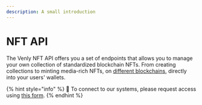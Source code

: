 ```yaml
---
description: A small introduction
---
```


# NFT API

The Venly NFT API offers you a set of endpoints that allows you to manage your own collection of standardized blockchain NFTs. From creating collections to minting media-rich NFTs, on [different blockchains](retrieve-supported-chains.md), directly into your users' wallets.

{% hint style="info" %}
🧙 To connect to our systems, please request access using [this form](https://forms.venly.io/clientID).&#x20;
{% endhint %}
